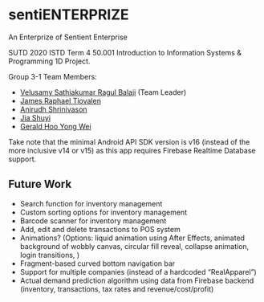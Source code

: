 # sentiENTERPRIZE
An Enterprize of Sentient Enterprise

SUTD 2020 ISTD Term 4 50.001 Introduction to Information Systems & Programming 1D Project.

Group 3-1 Team Members:

- [Velusamy Sathiakumar Ragul Balaji](https://github.com/ragulbalaji) (Team Leader)
- [James Raphael Tiovalen](https://github.com/jamestiotio)
- [Anirudh Shrinivason](https://github.com/Anirudh181001)
- [Jia Shuyi](https://github.com/shuyijia)
- [Gerald Hoo Yong Wei](https://github.com/geraldhyw)

Take note that the minimal Android API SDK version is v16 (instead of the more inclusive v14 or v15) as this app requires Firebase Realtime Database support.

## Future Work

- Search function for inventory management
- Custom sorting options for inventory management
- Barcode scanner for inventory management
- Add, edit and delete transactions to POS system
- Animations? (Options: liquid animation using After Effects, animated background of wobbly canvas, circular fill reveal, collapse animation, login transitions, )
- Fragment-based curved bottom navigation bar
- Support for multiple companies (instead of a hardcoded “RealApparel”)
- Actual demand prediction algorithm using data from Firebase backend (inventory, transactions, tax rates and revenue/cost/profit)
